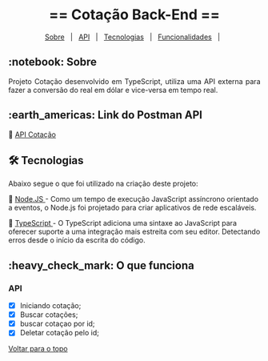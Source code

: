 <!-- PROJECT TITLE -->
<h1 align='center'id="top">  == Cotação Back-End ==  </h1>


<!-- PROJECT MENU -->
<p align="center">
  <a href="#sobre">Sobre</a> &#xa0; | &#xa0; 
  <a href="#api">API</a> &#xa0; | &#xa0;
  <a href="#tecnologias">Tecnologias</a> &#xa0; | &#xa0;
  <a href="#funciona">Funcionalidades</a> &#xa0; | &#xa0;  
</p>



<!-- PROJECT SOBRE -->
<h2 id="sobre">:notebook: Sobre </h2>
<p align="justify">Projeto Cotação desenvolvido em TypeScript, utiliza uma API externa para fazer a conversão do real em dólar e vice-versa em tempo real.</p>


<!-- PROJECT POSTMAN -->
<h2 id="api">:earth_americas: Link do Postman API </h2>
<p>🔗 <a href="https://documenter.getpostman.com/view/17588210/UVeMGi6Q" target="_blank"> API Cotação </a>  </p>
<!-- <a href="https://documenter.getpostman.com/view/17588210/UVeMGi6Q" onclick="return ! window.open(this.href);"> Open in a new window</a> -->


<!-- PROJECT TECHNOLOGIES -->
<h2 id="tecnologias"> 🛠 Tecnologias </h2>

Abaixo segue o que foi utilizado na criação deste projeto:

<p>🔗 <a href="https://nodejs.org/en/" target="_blank"> Node.JS </a> - Como um tempo de execução JavaScript assíncrono orientado a eventos, o Node.js foi projetado para criar aplicativos de rede escaláveis. </p>
<p>🔗 <a href="https://www.typescriptlang.org/" target="_blank"> TypeScript <a/> - O TypeScript adiciona uma sintaxe ao JavaScript para oferecer suporte a uma integração mais estreita com seu editor. Detectando erros desde o início da escrita do código.</p>
<!-- PROJECT IT WORKS-->
<h2 id="funciona">:heavy_check_mark: O que funciona</h2>


###  API
- [x] Iniciando cotação;
- [x] Buscar cotações;
- [x] buscar cotaçao por id;
- [x] Deletar cotação pelo id;
  
<a href="#top">Voltar para o topo</a>
